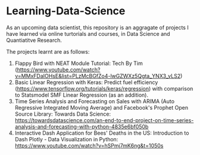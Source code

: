 # Learning-Data-Science

As an upcoming data scientist, this repository is an aggragate of projects I have learned via online turtorials and courses, in Data Science and Quantiatitve Research.

The projects learnt are as follows:
1. Flappy Bird with NEAT Module Tutorial: Tech By Tim (https://www.youtube.com/watch?v=MMxFDaIOHsE&list=PLzMcBGfZo4-lwGZWXz5Qgta_YNX3_vLS2)
2. Basic Linear Regression with Keras: Predict fuel efficiency (https://www.tensorflow.org/tutorials/keras/regression) with comparison to Statsmodel SMF Linear Regression (as an addition).
3. Time Series Analysis and Forecasting on Sales with ARIMA (Auto Regressive Integrated Moving Average) and Facebook's Prophet Open Source Library: Towards Data Science: https://towardsdatascience.com/an-end-to-end-project-on-time-series-analysis-and-forecasting-with-python-4835e6bf050b
4. Interactive Dash Application for Bees' Deaths in the US: Introduction to Dash Plotly - Data Visualization in Python: https://www.youtube.com/watch?v=hSPmj7mK6ng&t=1050s

